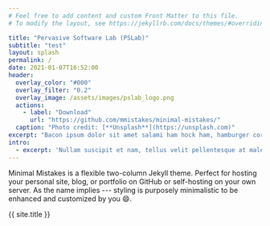 ```yaml
---
# Feel free to add content and custom Front Matter to this file.
# To modify the layout, see https://jekyllrb.com/docs/themes/#overriding-theme-defaults

title: "Pervasive Software Lab (PSLab)"
subtitle: "test"
layout: splash
permalink: /
date: 2021-01-07T16:52:00
header:
  overlay_color: "#000"
  overlay_filter: "0.2"
  overlay_image: /assets/images/pslab_logo.png
  actions:
    - label: "Download"
      url: "https://github.com/mmistakes/minimal-mistakes/"
  caption: "Photo credit: [**Unsplash**](https://unsplash.com)"
excerpt: "Bacon ipsum dolor sit amet salami ham hock ham, hamburger corned beef short ribs kielbasa biltong t-bone drumstick tri-tip tail sirloin pork chop."
intro: 
  - excerpt: 'Nullam suscipit et nam, tellus velit pellentesque at malesuada, enim eaque. Quis nulla, netus tempor in diam gravida tincidunt, *proin faucibus* voluptate felis id sollicitudin. Centered with `type="center"`'
---
```



Minimal Mistakes is a flexible two-column Jekyll theme. Perfect for hosting your personal site, blog, or portfolio on GitHub or self-hosting on your own server. As the name implies --- styling is purposely minimalistic to be enhanced and customized by you :smile:.

{{ site.title }}
